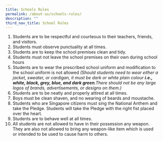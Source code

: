 ```yaml
---
title: Schools Rules
permalink: /about-us/schools-rules/
description: ""
third_nav_title: School Rules
---
```

<ol>
  <li>Students are to be respectful and courteous to their teachers, friends, and visitors. </li>
  <li>Students must observe punctuality at all times.</li>
  <li>Students are to keep the school premises clean and tidy.</li>
  <li>Students must not leave the school premises on their own during school hours</li>
  <li>Students are to wear the prescribed school uniform and modification to the school uniform is not allowed <i>(Should students need to wear either a jacket, sweater, or cardigan, it must be dark or white plain colour <b>i.e., white, black, grey, blue, and dark green</b>.There should not be any large logos of brands, advertisements, or designs on them.)</i></li>
  <li>Students are to be neatly and properly attired at all times.</li>
  <li>Boys must be clean shaven, and no wearing of beards and moustache.</li>
  <li>Students who are Singapore citizens must sing the National Anthem and take the Pledge. Students will take the Pledge with the right fist placed over the heart.</li>
  <li>Students are to behave well at all times.</li>
  <li>All students are not allowed to have in their possession any weapon. They are also not allowed to bring any weapon-like item which is used or intended to be used to cause harm to others.</li>
</ol>